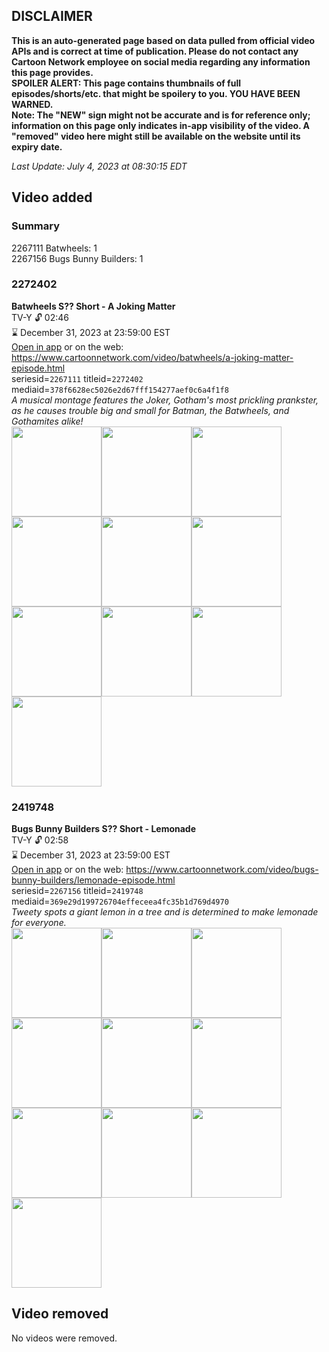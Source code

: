 ## DISCLAIMER
**This is an auto-generated page based on data pulled from official video APIs and is correct at time of publication. Please do not contact any Cartoon Network employee on social media regarding any information this page provides.**  
**SPOILER ALERT: This page contains thumbnails of full episodes/shorts/etc. that might be spoilery to you. YOU HAVE BEEN WARNED.**  
**Note: The "NEW" sign might not be accurate and is for reference only; information on this page only indicates in-app visibility of the video. A "removed" video here might still be available on the website until its expiry date.**  

_Last Update: July 4, 2023 at 08:30:15 EDT_
## Video added
### Summary
2267111 Batwheels: 1  
2267156 Bugs Bunny Builders: 1  
### 2272402
**Batwheels S?? Short - A Joking Matter**  
TV-Y 🔓 02:46  
⌛ December 31, 2023 at 23:59:00 EST  
[Open in app](https://cnvideo.sercomkc.org/redirector.html?type=cnapp&seriesid=2267111&titleid=2272402&mediaid=378f6628ec5026e2d67fff154277aef0c6a4f1f8) or on the web: https://www.cartoonnetwork.com/video/batwheels/a-joking-matter-episode.html  
seriesid=`2267111` titleid=`2272402` mediaid=`378f6628ec5026e2d67fff154277aef0c6a4f1f8`  
_A musical montage features the Joker, Gotham's most prickling prankster, as he causes trouble big and small for Batman, the Batwheels, and Gothamites alike!_  
<a href="https://s3.amazonaws.com/cartoonorchestrator/2272402_001_1280x720.jpg"><img src="https://s3.amazonaws.com/cartoonorchestrator/2272402_001_640x360.jpg" height="144px" /></a><a href="https://s3.amazonaws.com/cartoonorchestrator/2272402_002_1280x720.jpg"><img src="https://s3.amazonaws.com/cartoonorchestrator/2272402_002_640x360.jpg" height="144px" /></a><a href="https://s3.amazonaws.com/cartoonorchestrator/2272402_003_1280x720.jpg"><img src="https://s3.amazonaws.com/cartoonorchestrator/2272402_003_640x360.jpg" height="144px" /></a><a href="https://s3.amazonaws.com/cartoonorchestrator/2272402_004_1280x720.jpg"><img src="https://s3.amazonaws.com/cartoonorchestrator/2272402_004_640x360.jpg" height="144px" /></a><a href="https://s3.amazonaws.com/cartoonorchestrator/2272402_005_1280x720.jpg"><img src="https://s3.amazonaws.com/cartoonorchestrator/2272402_005_640x360.jpg" height="144px" /></a><a href="https://s3.amazonaws.com/cartoonorchestrator/2272402_006_1280x720.jpg"><img src="https://s3.amazonaws.com/cartoonorchestrator/2272402_006_640x360.jpg" height="144px" /></a><a href="https://s3.amazonaws.com/cartoonorchestrator/2272402_007_1280x720.jpg"><img src="https://s3.amazonaws.com/cartoonorchestrator/2272402_007_640x360.jpg" height="144px" /></a><a href="https://s3.amazonaws.com/cartoonorchestrator/2272402_008_1280x720.jpg"><img src="https://s3.amazonaws.com/cartoonorchestrator/2272402_008_640x360.jpg" height="144px" /></a><a href="https://s3.amazonaws.com/cartoonorchestrator/2272402_009_1280x720.jpg"><img src="https://s3.amazonaws.com/cartoonorchestrator/2272402_009_640x360.jpg" height="144px" /></a><a href="https://s3.amazonaws.com/cartoonorchestrator/2272402_010_1280x720.jpg"><img src="https://s3.amazonaws.com/cartoonorchestrator/2272402_010_640x360.jpg" height="144px" /></a>
### 2419748
**Bugs Bunny Builders S?? Short - Lemonade**  
TV-Y 🔓 02:58  
⌛ December 31, 2023 at 23:59:00 EST  
[Open in app](https://cnvideo.sercomkc.org/redirector.html?type=cnapp&seriesid=2267156&titleid=2419748&mediaid=369e29d199726704effeceea4fc35b1d769d4970) or on the web: https://www.cartoonnetwork.com/video/bugs-bunny-builders/lemonade-episode.html  
seriesid=`2267156` titleid=`2419748` mediaid=`369e29d199726704effeceea4fc35b1d769d4970`  
_Tweety spots a giant lemon in a tree and is determined to make lemonade for everyone._  
<a href="https://s3.amazonaws.com/cartoonorchestrator/2419748_001_1280x720.jpg"><img src="https://s3.amazonaws.com/cartoonorchestrator/2419748_001_640x360.jpg" height="144px" /></a><a href="https://s3.amazonaws.com/cartoonorchestrator/2419748_002_1280x720.jpg"><img src="https://s3.amazonaws.com/cartoonorchestrator/2419748_002_640x360.jpg" height="144px" /></a><a href="https://s3.amazonaws.com/cartoonorchestrator/2419748_003_1280x720.jpg"><img src="https://s3.amazonaws.com/cartoonorchestrator/2419748_003_640x360.jpg" height="144px" /></a><a href="https://s3.amazonaws.com/cartoonorchestrator/2419748_004_1280x720.jpg"><img src="https://s3.amazonaws.com/cartoonorchestrator/2419748_004_640x360.jpg" height="144px" /></a><a href="https://s3.amazonaws.com/cartoonorchestrator/2419748_005_1280x720.jpg"><img src="https://s3.amazonaws.com/cartoonorchestrator/2419748_005_640x360.jpg" height="144px" /></a><a href="https://s3.amazonaws.com/cartoonorchestrator/2419748_006_1280x720.jpg"><img src="https://s3.amazonaws.com/cartoonorchestrator/2419748_006_640x360.jpg" height="144px" /></a><a href="https://s3.amazonaws.com/cartoonorchestrator/2419748_007_1280x720.jpg"><img src="https://s3.amazonaws.com/cartoonorchestrator/2419748_007_640x360.jpg" height="144px" /></a><a href="https://s3.amazonaws.com/cartoonorchestrator/2419748_008_1280x720.jpg"><img src="https://s3.amazonaws.com/cartoonorchestrator/2419748_008_640x360.jpg" height="144px" /></a><a href="https://s3.amazonaws.com/cartoonorchestrator/2419748_009_1280x720.jpg"><img src="https://s3.amazonaws.com/cartoonorchestrator/2419748_009_640x360.jpg" height="144px" /></a><a href="https://s3.amazonaws.com/cartoonorchestrator/2419748_010_1280x720.jpg"><img src="https://s3.amazonaws.com/cartoonorchestrator/2419748_010_640x360.jpg" height="144px" /></a>
## Video removed
No videos were removed.  
